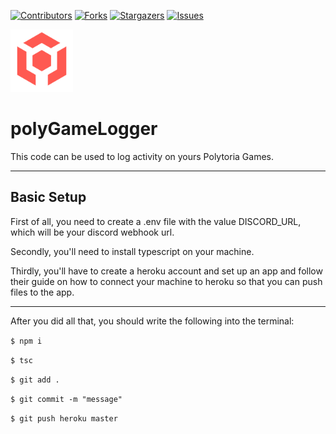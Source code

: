 [![Contributors][contributors-shield]][contributors-url]
[![Forks][forks-shield]][forks-url]
[![Stargazers][stars-shield]][stars-url]
[![Issues][issues-shield]][issues-url]


<img src="images/polytoria.png" width="100">
<h1>polyGameLogger</h1>
This code can be used to log activity on yours Polytoria Games.

---

## Basic Setup

First of all, you need to create a .env file with the value DISCORD_URL, which will be your discord webhook url.

Secondly, you'll need to install typescript on your machine.

Thirdly, you'll have to create a heroku account and set up an app and follow their guide on how to connect your machine to heroku so that you can push files to the app.

---

After you did all that, you should write the following into the terminal:

`$ npm i`

`$ tsc`

`$ git add .`

`$ git commit -m "message"`

`$ git push heroku master`















[contributors-shield]: https://img.shields.io/github/contributors/othneildrew/Best-README-Template.svg?style=for-the-badge
[contributors-url]: https://github.com/DamirAlkhaov/polyGameLogger/graphs/contributors
[forks-shield]: https://img.shields.io/github/forks/othneildrew/Best-README-Template.svg?style=for-the-badge
[forks-url]: https://github.com/DamirAlkhaov/polyGameLogger/network/members
[stars-shield]: https://img.shields.io/github/stars/othneildrew/Best-README-Template.svg?style=for-the-badge
[stars-url]: https://github.com/DamirAlkhaov/polyGameLogger/stargazers
[issues-shield]: https://img.shields.io/github/issues/othneildrew/Best-README-Template.svg?style=for-the-badge
[issues-url]: https://github.com/DamirAlkhaov/polyGameLogger/issues 
